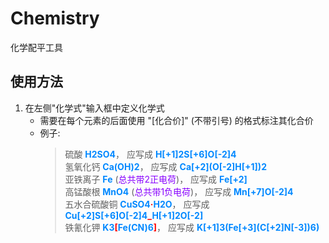 # Chemistry  
 化学配平工具  
  
## 使用方法  
 1. 在左侧"化学式"输入框中定义化学式  
    - 需要在每个元素的后面使用 "[化合价]" (不带引号) 的格式标注其化合价  
    - 例子:  
        > 硫酸 <font color="#0088ff">**H2SO4**</font>，
        应写成 <font color="#0088ff">**H\[+1]2S\[+6]O\[-2]4**</font>  
        > 氢氧化钙 <font color="#0088ff">**Ca(OH)2**</font>，
        应写成 <font color="#0088ff">**Ca\[+2](O\[-2]H\[+1])2**</font>  
        > 亚铁离子 <font color="#0088ff">**Fe**</font> (<font color="#8800ff">总共带2正电荷</font>)，
        应写成 <font color="#0088ff">**Fe[+2]**</font>  
        > 高锰酸根 <font color="#0088ff">**MnO4**</font> (<font color="#8800ff">总共带1负电荷</font>)，
        应写成 <font color="#0088ff">**Mn[+7]O[-2]4**</font>  
        > 五水合硫酸铜 <font color="#0088ff">**CuSO4</font><font color="#ff0000">·</font><font color="#0088ff">H2O**</font>，
        应写成 <font color="#0088ff">**Cu\[+2]S\[+6]O\[-2]4</font><font color="#ff0000">_</font><font color="#0088ff">H\[+1]2O\[-2]**</font>  
        > 铁氰化钾 <font color="#0088ff">**K3</font><font color="#ff0000">[</font><font color="#0088ff">Fe(CN)6</font><font color="#ff0000">]**</font>，
        应写成 <font color="#0088ff">**K\[+1]3(Fe\[+3](C\[+2]N\[-3])6)**</font>  
